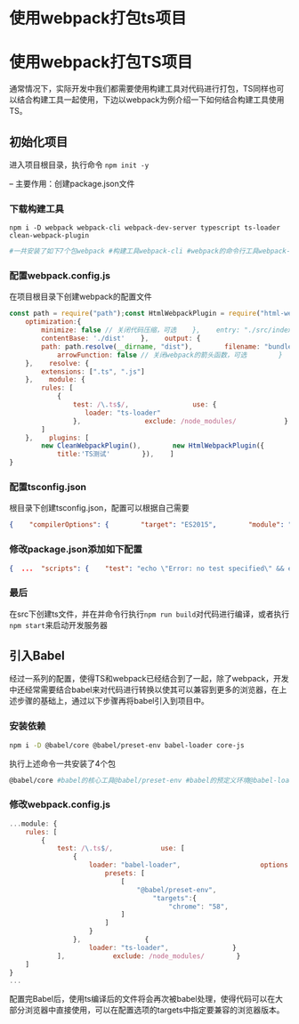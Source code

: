 # 使用webpack打包ts项目

# 使用webpack打包TS项目

通常情况下，实际开发中我们都需要使用构建工具对代码进行打包，TS同样也可以结合构建工具一起使用，下边以webpack为例介绍一下如何结合构建工具使用TS。

## 初始化项目

进入项目根目录，执行命令 `npm init -y`

– 主要作用：创建package.json文件

### 下载构建工具

`npm i -D webpack webpack-cli webpack-dev-server typescript ts-loader clean-webpack-plugin`

```bash
#一共安装了如下7个包webpack #构建工具webpack-cli #webpack的命令行工具webpack-dev-server #webpack的开发服务器typescript #ts编译器ts-loader #ts加载器，用于在webpack中编译ts文件html-webpack-plugin #webpack中html插件，用来自动创建html文件clean-webpack-plugin #webpack中的清除插件，每次构建都会先清除目录
```

### 配置webpack.config.js

在项目根目录下创建webpack的配置文件

```jsx
const path = require("path");const HtmlWebpackPlugin = require("html-webpack-plugin");const { CleanWebpackPlugin } = require("clean-webpack-plugin");module.exports = {
    optimization:{
        minimize: false // 关闭代码压缩，可选    },    entry: "./src/index.ts",    devtool: "inline-source-map",    devServer: {
        contentBase: './dist'    },    output: {
        path: path.resolve(__dirname, "dist"),        filename: "bundle.js",        environment: {
            arrowFunction: false // 关闭webpack的箭头函数，可选        }
    },    resolve: {
        extensions: [".ts", ".js"]
    },    module: {
        rules: [
            {
                test: /\.ts$/,                use: {
                   loader: "ts-loader"
                },                exclude: /node_modules/            }
        ]
    },    plugins: [
        new CleanWebpackPlugin(),        new HtmlWebpackPlugin({
            title:'TS测试'        }),    ]
}
```

### 配置tsconfig.json

根目录下创建tsconfig.json，配置可以根据自己需要

```json
{    "compilerOptions": {        "target": "ES2015",        "module": "ES2015",        "strict": true    }}
```

### 修改package.json添加如下配置

```json
{  ...  "scripts": {    "test": "echo \"Error: no test specified\" && exit 1",    "build": "webpack",    "start": "webpack serve --open chrome.exe"  },  ...}
```

### 最后

在src下创建ts文件，并在并命令行执行`npm run build`对代码进行编译，或者执行`npm start`来启动开发服务器

## 引入Babel

经过一系列的配置，使得TS和webpack已经结合到了一起，除了webpack，开发中还经常需要结合babel来对代码进行转换以使其可以兼容到更多的浏览器，在上述步骤的基础上，通过以下步骤再将babel引入到项目中。

### 安装依赖

```bash
npm i -D @babel/core @babel/preset-env babel-loader core-js
```

执行上述命令一共安装了4个包

```bash
@babel/core #babel的核心工具@babel/preset-env #babel的预定义环境@babel-loader #babel在webpack中的加载器core-js #用来使老版本的浏览器支持新版ES语法
```

### 修改webpack.config.js

```jsx
...module: {
    rules: [
        {
            test: /\.ts$/,            use: [
                {
                    loader: "babel-loader",                    options:{
                        presets: [
                            [
                                "@babel/preset-env",                                {
                                    "targets":{
                                        "chrome": "58",                                        "ie": "11"                                    },                                    "corejs":"3",                                    "useBuiltIns": "usage"                                }
                            ]
                        ]
                    }
                },                {
                    loader: "ts-loader",                }
            ],            exclude: /node_modules/        }
    ]
}
...
```

配置完Babel后，使用ts编译后的文件将会再次被babel处理，使得代码可以在大部分浏览器中直接使用，可以在配置选项的targets中指定要兼容的浏览器版本。